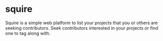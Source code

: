 # squire
Squire is a simple web platform to list your projects that you or others are seeking contributors. Seek contributors interested in your projects or find one to tag along with.
